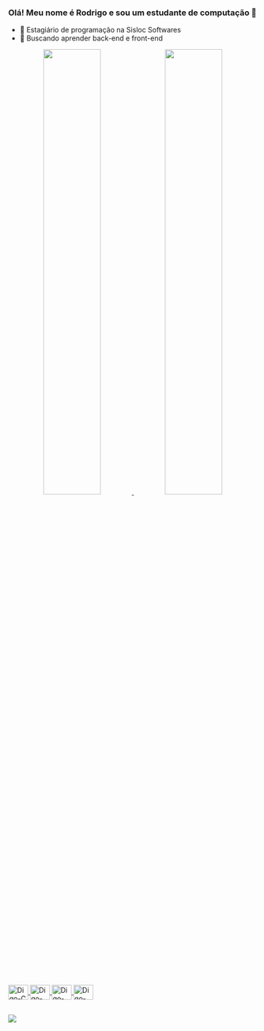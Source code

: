 ### Olá! Meu nome é Rodrigo e sou um estudante de computação 👋


- 🔭 Estagiário de programação na Sisloc Softwares
- 🌱 Buscando aprender back-end e front-end

<div align="center">
  <a href="https://github.com/RodrigoLMF">
  <img width="48%" src="https://github-readme-stats.vercel.app/api?username=RodrigoLMF&show_icons=true&theme=dracula&include_all_commits=true&count_private=true"/>
  <img width="48%" src="https://github-readme-stats.vercel.app/api/top-langs/?username=RodrigoLMF&layout=compact&langs_count=7&theme=dracula"/>
</div>
  
  <div style="display: inline_block"><br>
  <img align="center" alt="Digo-C" height="30" width="40" src="https://cdn.jsdelivr.net/gh/devicons/devicon/icons/c/c-original.svg">
  <img align="center" alt="Digo-C++" height="30" width="40" src="https://cdn.jsdelivr.net/gh/devicons/devicon/icons/cplusplus/cplusplus-original.svg">
  <img align="center" alt="Digo-C#" height="30" width="40" src="https://cdn.jsdelivr.net/gh/devicons/devicon/icons/csharp/csharp-original.svg">
  <img align="center" alt="Digo-Python" height="30" width="40" src="https://cdn.jsdelivr.net/gh/devicons/devicon/icons/python/python-original.svg">
</div>
  
  ##
  
<div> 
  <a href = "mailto:rodrigoluizmf@gmail.com"><img src="https://img.shields.io/badge/-Gmail-%23333?style=for-the-badge&logo=gmail&logoColor=white" target="_blank"></a>
</div>
  
  

